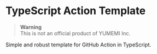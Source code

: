 # TypeScript Action Template

> **Warning**  
> This is not an official product of YUMEMI Inc.

Simple and robust template for GitHub Action in TypeScript.
